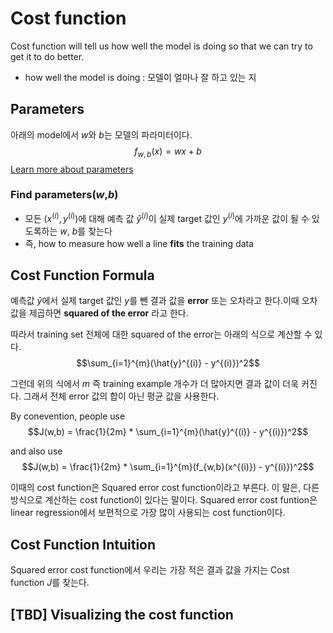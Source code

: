 # Cost function
Cost function will tell us how well the model is doing so that we can try to get it to do better. 
- how well the model is doing : 모델이 얼마나 잘 하고 있는 지

## Parameters
아래의 model에서 $w$와 $b$는 모델의 파라미터이다. 
$$f_{w,b}(x) = wx + b$$
[Learn more about parameters](https://github.com/jeon-yewon/Machine-Learning-Specialization/blob/main/course1/week1-introduction-to-machine-learning/a01-paramter-and-variable.md)

### Find parameters($w$,$b$)
- 모든 $(x^{(i)}, y^{(i)})$에 대해 예측 값 $\hat{y}^{(i)}$이 실제 target 값인 $y^(i)$에 가까운 값이 될 수 있도록하는 $w$, $b$를 찾는다
- 즉, how to measure how well a line __fits__ the training data

## Cost Function Formula
예측값 $\hat{y}$에서 실제 target 값인 $y$를 뺀 결과 값을 __error__ 또는 오차라고 한다.이때 오차 값을 제곱하면 __squared of the error__ 라고 한다.

따라서 training set 전체에 대한 squared of the error는 아래의 식으로 계산할 수 있다.
$$\sum_{i=1}^{m}(\hat{y}^{(i)} - y^{(i)})^2$$

그런데 위의 식에서 $m$ 즉 training example 개수가 더 많아지면 결과 값이 더욱 커진다. 그래서 전체 error 값의 합이 아닌 평균 값을 사용한다.

By conevention, people use
$$J(w,b) = \frac{1}{2m} * \sum_{i=1}^{m}(\hat{y}^{(i)} - y^{(i)})^2$$

and also use
$$J(w,b) = \frac{1}{2m} * \sum_{i=1}^{m}(f_{w,b}(x^{(i)}) - y^{(i)})^2$$

이때의 cost function은 Squared error cost function이라고 부른다. 이 말은, 다른 방식으로 계산하는 cost function이 있다는 말이다. Squared error cost funtion은 linear regression에서 보편적으로 가장 많이 사용되는 cost function이다. 

## Cost Function Intuition
Squared error cost function에서 우리는 가장 적은 결과 값을 가지는 Cost function $J$를 찾는다.

## [TBD] Visualizing the cost function